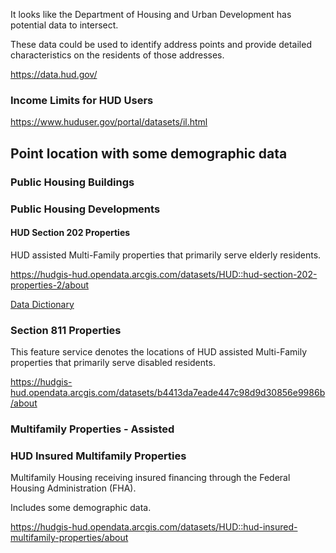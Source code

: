 It looks like the Department of Housing and Urban Development has potential data to intersect.

These data could be used to identify address points and provide detailed characteristics on the residents of those addresses.

https://data.hud.gov/

### Income Limits for HUD Users
https://www.huduser.gov/portal/datasets/il.html 

## Point location with some demographic data
### Public Housing Buildings

### Public Housing Developments


#### HUD Section 202 Properties
HUD assisted Multi-Family properties that primarily serve elderly residents.

https://hudgis-hud.opendata.arcgis.com/datasets/HUD::hud-section-202-properties-2/about

[Data Dictionary](https://hud.maps.arcgis.com/sharing/rest/content/items/822a5ca2f29e4ecb8ffd80b90c89b729/info/metadata/metadata.xml?format=default&output=html)

### Section 811 Properties
This feature service denotes the locations of HUD assisted Multi-Family properties that primarily serve disabled residents.

https://hudgis-hud.opendata.arcgis.com/datasets/b4413da7eade447c98d9d30856e9986b/about

### Multifamily Properties - Assisted


### HUD Insured Multifamily Properties
Multifamily Housing receiving insured financing through the Federal Housing Administration (FHA).

Includes some demographic data.

https://hudgis-hud.opendata.arcgis.com/datasets/HUD::hud-insured-multifamily-properties/about